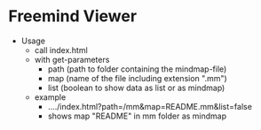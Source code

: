 # Freemind Viewer

- Usage
  - call index.html
  - with get-parameters
    - path (path to folder containing the mindmap-file)
    - map (name of the file including extension ".mm")
    - list (boolean to show data as list or as mindmap)
  - example
    - ..../index.html?path=/mm&map=README.mm&list=false
    - shows map "README" in mm folder as mindmap
